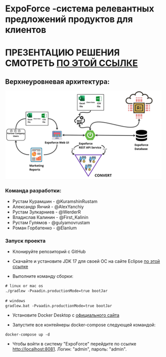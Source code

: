 # ExpoForce -система релевантных предложений продуктов для клиентов

# **ПРЕЗЕНТАЦИЮ РЕШЕНИЯ СМОТРЕТЬ** [ПО ЭТОЙ ССЫЛКЕ](https://github.com/RustamKuramshin/expoforce/blob/main/Java%20Boys%20-%20ExpoForce%20-%20%D1%81%D0%B8%D1%81%D1%82%D0%B5%D0%BC%D0%B0%20%D1%80%D0%B5%D0%BB%D0%B5%D0%B2%D0%B0%D0%BD%D1%82%D0%BD%D1%8B%D1%85%20%D0%BF%D1%80%D0%B5%D0%B4%D0%BB%D0%BE%D0%B6%D0%B5%D0%BD%D0%B8%D0%B9%20%D0%BF%D1%80%D0%BE%D0%B4%D1%83%D0%BA%D1%82%D0%BE%D0%B2%20%D0%B8%20%D1%83%D1%81%D0%BB%D1%83%D0%B3%20%D0%B4%D0%BB%D1%8F%20%D0%BA%D0%BB%D0%B8%D0%B5%D0%BD%D1%82%D0%BE%D0%B2%20%D0%BA%D0%BE%D0%BC%D0%BF%D0%B0%D0%BD%D0%B8%D0%B9-%D0%BF%D0%B0%D1%80%D1%82%D0%BD%D0%B5%D1%80%D0%BE%D0%B2%20%D0%AD%D0%BA%D1%81%D0%BF%D0%BE%D0%B1%D0%B0%D0%BD%D0%BA%D0%B0.pdf)

## Верхнеуровневая архитектура:
![Верхнеуровневая архитектура](img/ExpoForce-Design.jpg)

### Команда разработки:
- Рустам Курамшин - @KuramshinRustam
- Александр Янчий - @AlexYanchiy
- Рустам Зулкарниев - @WerderR
- Владислав Калинин - @First_Kalinin
- Рустам Гулямов - @gulyamovrustam
- Роман Горбатенко - @Elanlum

### Запуск проекта

- Клонируйте репозиторий с GitHub

- Скачайте и установите JDK 17 для своей ОС на сайте Eclipse [по этой ссылке](https://adoptium.net/temurin/releases/)

- Выполните команду сборки:

```shell
# linux or mac os
./gradlew -Pvaadin.productionMode=true bootJar

# windows 
gradlew.bat -Pvaadin.productionMode=true bootJar
```

- Установите Docker Desktop с [официального сайта](https://www.docker.com/products/docker-desktop/)

- Запустите все контейнеры docker-compose следующей командой:
```shell
docker-compose up -d
```

- Чтобы войти в систему "ExpoForce" перейдите по ссылке [http://localhost:8081](http://localhost:8081). Логин: "admin", пароль: "admin".